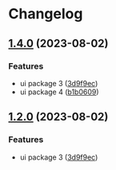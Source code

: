 # Changelog

## [1.4.0](https://github.com/alojzy231/release-please-playground/compare/ui-master-v1.3.0...ui-master-v1.4.0) (2023-08-02)


### Features

* ui package 3 ([3d9f9ec](https://github.com/alojzy231/release-please-playground/commit/3d9f9ec95f81b2ff7041e16485131bc84453de3d))
* ui package 4 ([b1b0609](https://github.com/alojzy231/release-please-playground/commit/b1b0609202c09615a6c8736027729dd00b54946d))

## [1.2.0](https://github.com/alojzy231/release-please-playground/compare/ui-master-v1.1.0...ui-master-v1.2.0) (2023-08-02)


### Features

* ui package 3 ([3d9f9ec](https://github.com/alojzy231/release-please-playground/commit/3d9f9ec95f81b2ff7041e16485131bc84453de3d))
